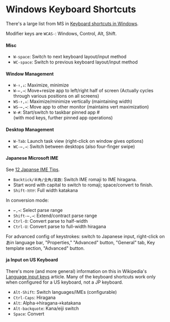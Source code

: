 Windows Keyboard Shortcuts
==========================

There's a large list from MS in [Keyboard shortcuts in Windows][ksiw].

Modifier keys are `WCAS-`: Windows, Control, Alt, Shift.

#### Misc

* `W-space`: Switch to next keyboard layout/input method
* `WC-space`: Switch to previous keyboard layout/input method

#### Window Management

* `W-↑,↓`: Maximize, minimize
* `W-←,→`: Move+resize app to left/right half of screen
           (Actually cycles through various positions on all screens)
* `WS-↑,↓`: Maximize/minimize vertically (maintaining width)
* `WS-←,→`: Move app to other monitor (maintains vert maximization)
* `W-#`: Start/switch to taskbar pinned app #  
  (with mod keys, further pinned app operations)

#### Desktop Management

* `W-Tab`: Launch task view (right-click on window gives options)
* `WC-←,→`: Switch between desktops (also four-finger swipe)

#### Japanese Microsoft IME

See [12 Japanse IME Tips][12tips].

* `Backtick/半角/全角/英数`: Switch IME romaji to IME hiragana.
* Start word with capital to switch to romaji; space/convert to finish.
* `Shift-ｶﾀｶﾅ`: Full width katakana

In conversion mode:
* `←,→`: Select parse range
* `Shift-←,→`: Extend/contract parse range
* `Ctrl-O`: Convert parse to half-width
* `Ctrl-U`: Convert parse to full-width hiragana

For advanced config of keystrokes: switch to Japanese input,
right-click on あin language bar, "Properties," "Advanced" button,
"General" tab, Key template section, "Advanced" button.

#### ja Input on US Keyboard

There's more (and more general) information on this in Wikipedia's
[Language input keys][wp-langinput] article. Many of the keyboard
shortcuts work only when configured for a US keyboard, not a JP
keyboard.

* `Alt-Shift`: Switch languages/IMEs (configurable)
* `Ctrl-Caps`: Hiragana
* `Alt`: Alpha→hiragana→katakana
* `Alt-backquote`: Kana/eiji switch
* `Space`: Convert



[ksiw]: https://support.microsoft.com/en-us/help/12445/windows-keyboard-shortcuts
[wp-langinput]: https://en.wikipedia.org/wiki/Language_input_keys
[12tips]: http://nihonshock.com/2010/04/12-japanese-ime-tips/
